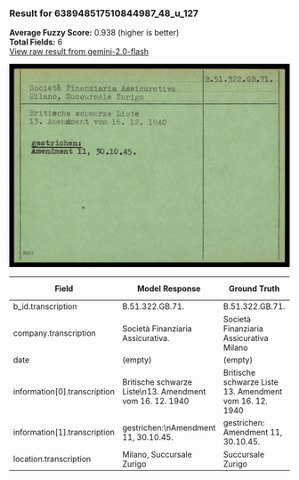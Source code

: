 ### Result for 638948517510844987_48_u_127
**Average Fuzzy Score:** 0.938 (higher is better)<br>
**Total Fields:** 6<br>
[View raw result from gemini-2.0-flash](https://github.com/RISE-UNIBAS/humanities_data_benchmark/blob/main/results/2025-10-24/T0313/request_T0313_638948517510844987_48_u_127.json)

<img src="https://github.com/RISE-UNIBAS/humanities_data_benchmark/blob/main/benchmarks/blacklist/images/638948517510844987_48_u_127.jpg?raw=true" alt="638948517510844987_48_u_127" width="600px">

| Field | Model Response | Ground Truth | Fuzzy Score | Match |
|-------|----------------|--------------|-------------|-------|
| b_id.transcription | B.51.322.GB.71. | B.51.322.GB.71. | 1.000 | ✅ |
| company.transcription | Società Finanziaria Assicurativa. | Società Finanziaria Assicurativa Milano | 0.889 | ❌ |
| date | (empty) | (empty) | 1.000 | ✅ |
| information[0].transcription | Britische schwarze Liste\n13. Amendment vom 16. 12. 1940 | Britische schwarze Liste<br>13. Amendment vom 16. 12. 1940 | 0.973 | ✅ |
| information[1].transcription | gestrichen:\nAmendment 11, 30.10.45. | gestrichen:<br>Amendment 11, 30.10.45. | 0.958 | ✅ |
| location.transcription | Milano, Succursale Zurigo | Succursale Zurigo | 0.810 | ❌ |
